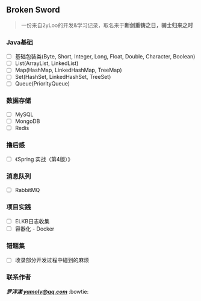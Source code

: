 ## Broken Sword
> 一份来自2yLoo的开发&学习记录，取名来于**断剑重铸之日，骑士归来之时**

### **Java基础**
- [ ] 基础包装类(Byte, Short, Integer, Long, Float, Double, Character, Boolean)
- [ ] List(ArrayList, LinkedList)
- [ ] Map(HashMap, LinkedHashMap, TreeMap)
- [ ] Set(HashSet, LinkedHashSet, TreeSet)
- [ ] Queue(PriorityQueue)

### **数据存储**
- [ ] MySQL
- [ ] MongoDB
- [ ] Redis

### **撸后感**
- [ ] 《Spring 实战（第4版）》

### **消息队列**
- [ ] RabbitMQ

### **项目实践**
- [ ] ELKB日志收集
- [ ] 容器化 - Docker

### **错题集**

- [ ] 收录部分开发过程中碰到的麻烦

### **联系作者**
***罗洋漾 yamolv@qq.com*** :bowtie:
